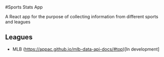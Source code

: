 #Sports Stats App

A React app for the purpose of collecting information from different sports and leagues

## Leagues 

- MLB (https://appac.github.io/mlb-data-api-docs/#top)[In development]



